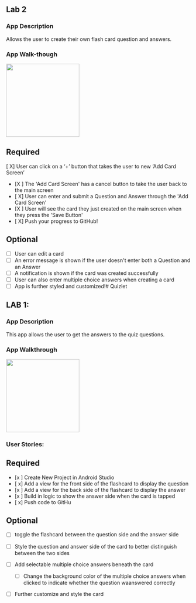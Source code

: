 ## Lab 2

### App Description
Allows the user to create their own flash card question and answers.

### App Walk-though


<img src="http://g.recordit.co/PekwwcLmGm.gif" width=200><br>




## Required
 [ X] User can click on a ‘+’ button that takes the user to new ‘Add Card Screen’
- [X ] The 'Add Card Screen' has a cancel button to take the user back to the main screen
- [ X] User can enter and submit a Question and Answer through the 'Add Card Screen'
- [X ] User will see the card they just created on the main screen when they press the 'Save Button'
- [ X] Push your progress to GitHub!

## Optional
- [ ] User can edit a card
- [ ] An error message is shown if the user doesn't enter both a Question and an Answer
- [ ] A notification is shown if the card was created successfully
- [ ] User can also enter multiple choice answers when creating a card
- [ ] App is further styled and customized!# Quizlet

## LAB 1:

### App Description
 This app allows the user to get the answers to the quiz questions. 
 ### App Walkthrough
  <img src= "http://g.recordit.co/hGP3U7T5sr.gif" width=200> <br>
 
 
  ### User Stories:
  ## Required
- [x ] Create New Project in Android Studio
- [ x] Add a view for the front side of the flashcard to display the question
- [x ] Add a view for the back side of the flashcard to display the answer
- [x ] Build in logic to show the answer side when the card is tapped
- [ x] Push code to GitHu
## Optional
- [ ] toggle the flashcard between the question side and the answer side
- [ ] Style the question and answer side of the card to better distinguish between the two sides
- [ ] Add selectable multiple choice answers beneath the card
   - [ ] Change the background color of the multiple choice answers when clicked to indicate whether the question waanswered correctly
- [ ] Further customize and style the card
  

  
